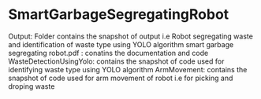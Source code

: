 # SmartGarbageSegregatingRobot

Output: Folder contains the snapshot of output i.e Robot segregating waste and  identification of waste type using YOLO algorithm
smart garbage segregating robot.pdf : conatins the documentation and code
WasteDetectionUsingYolo: contains the snapshot of code used for identifying waste type using YOLO algorithm
ArmMovement: contains the snapshot of code used for arm movement of robot i.e for picking and droping waste
